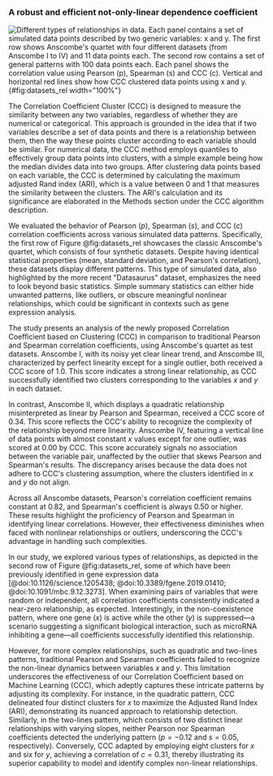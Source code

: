 ### A robust and efficient not-only-linear dependence coefficient

![
**Different types of relationships in data.**
Each panel contains a set of simulated data points described by two generic variables: $x$ and $y$.
The first row shows Anscombe's quartet with four different datasets (from Anscombe I to IV) and 11 data points each.
The second row contains a set of general patterns with 100 data points each.
Each panel shows the correlation value using Pearson ($p$), Spearman ($s$) and CCC ($c$).
Vertical and horizontal red lines show how CCC clustered data points using $x$ and $y$.
](images/intro/relationships.svg "Different types of relationships in data"){#fig:datasets_rel width="100%"}

The Correlation Coefficient Cluster (CCC) is designed to measure the similarity between any two variables, regardless of whether they are numerical or categorical.
This approach is grounded in the idea that if two variables describe a set of data points and there is a relationship between them, then the way these points cluster according to each variable should be similar.
For numerical data, the CCC method employs quantiles to effectively group data points into clusters, with a simple example being how the median divides data into two groups.
After clustering data points based on each variable, the CCC is determined by calculating the maximum adjusted Rand index (ARI), which is a value between 0 and 1 that measures the similarity between the clusters.
The ARI's calculation and its significance are elaborated in the Methods section under the CCC algorithm description.


We evaluated the behavior of Pearson ($p$), Spearman ($s$), and CCC ($c$) correlation coefficients across various simulated data patterns.
Specifically, the first row of Figure @fig:datasets_rel showcases the classic Anscombe's quartet, which consists of four synthetic datasets.
Despite having identical statistical properties (mean, standard deviation, and Pearson's correlation), these datasets display different patterns.
This type of simulated data, also highlighted by the more recent "Datasaurus" dataset, emphasizes the need to look beyond basic statistics.
Simple summary statistics can either hide unwanted patterns, like outliers, or obscure meaningful nonlinear relationships, which could be significant in contexts such as gene expression analysis.


The study presents an analysis of the newly proposed Correlation Coefficient based on Clustering (CCC) in comparison to traditional Pearson and Spearman correlation coefficients, using Anscombe's quartet as test datasets.
Anscombe I, with its noisy yet clear linear trend, and Anscombe III, characterized by perfect linearity except for a single outlier, both received a CCC score of 1.0.
This score indicates a strong linear relationship, as CCC successfully identified two clusters corresponding to the variables $x$ and $y$ in each dataset.

In contrast, Anscombe II, which displays a quadratic relationship misinterpreted as linear by Pearson and Spearman, received a CCC score of 0.34.
This score reflects the CCC's ability to recognize the complexity of the relationship beyond mere linearity.
Anscombe IV, featuring a vertical line of data points with almost constant $x$ values except for one outlier, was scored at 0.00 by CCC.
This score accurately signals no association between the variable pair, unaffected by the outlier that skews Pearson and Spearman's results.
The discrepancy arises because the data does not adhere to CCC's clustering assumption, where the clusters identified in $x$ and $y$ do not align.

Across all Anscombe datasets, Pearson's correlation coefficient remains constant at 0.82, and Spearman's coefficient is always 0.50 or higher.
These results highlight the proficiency of Pearson and Spearman in identifying linear correlations.
However, their effectiveness diminishes when faced with nonlinear relationships or outliers, underscoring the CCC's advantage in handling such complexities.


In our study, we explored various types of relationships, as depicted in the second row of Figure @fig:datasets_rel, some of which have been previously identified in gene expression data [@doi:10.1126/science.1205438; @doi:10.3389/fgene.2019.01410; @doi:10.1091/mbc.9.12.3273].
When examining pairs of variables that were random or independent, all correlation coefficients consistently indicated a near-zero relationship, as expected.
Interestingly, in the non-coexistence pattern, where one gene ($x$) is active while the other ($y$) is suppressed—a scenario suggesting a significant biological interaction, such as microRNA inhibiting a gene—all coefficients successfully identified this relationship.

However, for more complex relationships, such as quadratic and two-lines patterns, traditional Pearson and Spearman coefficients failed to recognize the non-linear dynamics between variables $x$ and $y$.
This limitation underscores the effectiveness of our Correlation Coefficient based on Machine Learning (CCC), which adeptly captures these intricate patterns by adjusting its complexity.
For instance, in the quadratic pattern, CCC delineated four distinct clusters for $x$ to maximize the Adjusted Rand Index (ARI), demonstrating its nuanced approach to relationship detection.
Similarly, in the two-lines pattern, which consists of two distinct linear relationships with varying slopes, neither Pearson nor Spearman coefficients detected the underlying pattern ($p=-0.12$ and $s=0.05$, respectively).
Conversely, CCC adapted by employing eight clusters for $x$ and six for $y$, achieving a correlation of $c=0.31$, thereby illustrating its superior capability to model and identify complex non-linear relationships.
